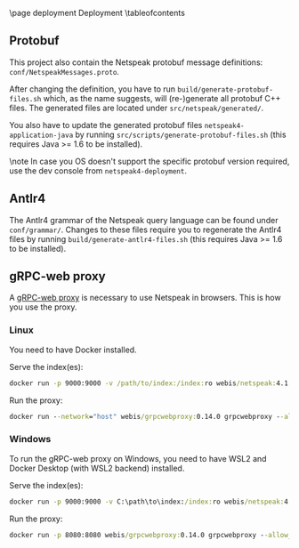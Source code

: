 \page deployment Deployment
\tableofcontents


## Protobuf

This project also contain the Netspeak protobuf message definitions: `conf/NetspeakMessages.proto`.

After changing the definition, you have to run `build/generate-protobuf-files.sh` which, as the name suggests, will (re-)generate all protobuf C++ files. The generated files are located under `src/netspeak/generated/`.

You also have to update the generated protobuf files `netspeak4-application-java` by running `src/scripts/generate-protobuf-files.sh` (this requires Java >= 1.6 to be installed).

\note In case you OS doesn't support the specific protobuf version required, use the dev console from `netspeak4-deployment`.


## Antlr4

The Antlr4 grammar of the Netspeak query language can be found under `conf/grammar/`. Changes to these files require you to regenerate the Antlr4 files by running `build/generate-antlr4-files.sh` (this requires Java >= 1.6 to be installed).


## gRPC-web proxy

A [gRPC-web proxy](https://github.com/netspeak/grpcwebproxy) is necessary to use Netspeak in browsers. This is how you use the proxy.

### Linux

You need to have Docker installed.

Serve the index(es):

```cmd
docker run -p 9000:9000 -v /path/to/index:/index:ro webis/netspeak:4.1.3 netspeak4 serve -c /index/index.properties -p 9000
```

Run the proxy:

```cmd
docker run --network="host" webis/grpcwebproxy:0.14.0 grpcwebproxy --allow_all_origins --backend_addr=localhost:9000 --backend_tls=false --run_tls_server=false
```

### Windows

To run the gRPC-web proxy on Windows, you need to have WSL2 and Docker Desktop (with WSL2 backend) installed.

Serve the index(es):

```cmd
docker run -p 9000:9000 -v C:\path\to\index:/index:ro webis/netspeak:4.1.3 netspeak4 serve -c /index/index.properties -p 9000
```

Run the proxy:

```cmd
docker run -p 8080:8080 webis/grpcwebproxy:0.14.0 grpcwebproxy --allow_all_origins --backend_addr=host.docker.internal:9000 --backend_tls=false --run_tls_server=false
```
